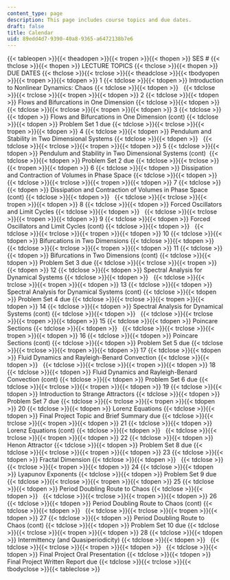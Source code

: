```yaml
---
content_type: page
description: This page includes course topics and due dates.
draft: false
title: Calendar
uid: 89edd4d7-9390-40a8-9365-a6472138b7e6
---
```

{{< tableopen >}}{{< theadopen >}}{{< tropen >}}{{< thopen >}}
SES #
{{< thclose >}}{{< thopen >}}
LECTURE TOPICS
{{< thclose >}}{{< thopen >}}
DUE DATES
{{< thclose >}}{{< trclose >}}{{< theadclose >}}{{< tbodyopen >}}{{< tropen >}}{{< tdopen >}}
1
{{< tdclose >}}{{< tdopen >}}
Introduction to Nonlinear Dynamics: Chaos
{{< tdclose >}}{{< tdopen >}}
 
{{< tdclose >}}{{< trclose >}}{{< tropen >}}{{< tdopen >}}
2
{{< tdclose >}}{{< tdopen >}}
Flows and Bifurcations in One Dimension
{{< tdclose >}}{{< tdopen >}}
 
{{< tdclose >}}{{< trclose >}}{{< tropen >}}{{< tdopen >}}
3
{{< tdclose >}}{{< tdopen >}}
Flows and Bifurcations in One Dimension (cont)
{{< tdclose >}}{{< tdopen >}}
Problem Set 1 due
{{< tdclose >}}{{< trclose >}}{{< tropen >}}{{< tdopen >}}
4
{{< tdclose >}}{{< tdopen >}}
Pendulum and Stability in Two Dimensional Systems
{{< tdclose >}}{{< tdopen >}}
 
{{< tdclose >}}{{< trclose >}}{{< tropen >}}{{< tdopen >}}
5
{{< tdclose >}}{{< tdopen >}}
Pendulum and Stability in Two Dimensional Systems (cont) 
{{< tdclose >}}{{< tdopen >}}
Problem Set 2 due
{{< tdclose >}}{{< trclose >}}{{< tropen >}}{{< tdopen >}}
6
{{< tdclose >}}{{< tdopen >}}
Dissipation and Contraction of Volumes in Phase Space
{{< tdclose >}}{{< tdopen >}}
 
{{< tdclose >}}{{< trclose >}}{{< tropen >}}{{< tdopen >}}
7
{{< tdclose >}}{{< tdopen >}}
Dissipation and Contraction of Volumes in Phase Space (cont)
{{< tdclose >}}{{< tdopen >}}
 
{{< tdclose >}}{{< trclose >}}{{< tropen >}}{{< tdopen >}}
8
{{< tdclose >}}{{< tdopen >}}
Forced Oscillators and Limit Cycles
{{< tdclose >}}{{< tdopen >}}
 
{{< tdclose >}}{{< trclose >}}{{< tropen >}}{{< tdopen >}}
9
{{< tdclose >}}{{< tdopen >}}
Forced Oscillators and Limit Cycles (cont)
{{< tdclose >}}{{< tdopen >}}
 
{{< tdclose >}}{{< trclose >}}{{< tropen >}}{{< tdopen >}}
10
{{< tdclose >}}{{< tdopen >}}
Bifurcations in Two Dimensions
{{< tdclose >}}{{< tdopen >}}
 
{{< tdclose >}}{{< trclose >}}{{< tropen >}}{{< tdopen >}}
11
{{< tdclose >}}{{< tdopen >}}
Bifurcations in Two Dimensions (cont)
{{< tdclose >}}{{< tdopen >}}
Problem Set 3 due
{{< tdclose >}}{{< trclose >}}{{< tropen >}}{{< tdopen >}}
12
{{< tdclose >}}{{< tdopen >}}
Spectral Analysis for Dynamical Systems
{{< tdclose >}}{{< tdopen >}}
 
{{< tdclose >}}{{< trclose >}}{{< tropen >}}{{< tdopen >}}
13
{{< tdclose >}}{{< tdopen >}}
Spectral Analysis for Dynamical Systems (cont)
{{< tdclose >}}{{< tdopen >}}
Problem Set 4 due
{{< tdclose >}}{{< trclose >}}{{< tropen >}}{{< tdopen >}}
14
{{< tdclose >}}{{< tdopen >}}
Spectral Analysis for Dynamical Systems (cont)
{{< tdclose >}}{{< tdopen >}}
 
{{< tdclose >}}{{< trclose >}}{{< tropen >}}{{< tdopen >}}
15
{{< tdclose >}}{{< tdopen >}}
Poincare Sections
{{< tdclose >}}{{< tdopen >}}
 
{{< tdclose >}}{{< trclose >}}{{< tropen >}}{{< tdopen >}}
16
{{< tdclose >}}{{< tdopen >}}
Poincare Sections (cont)
{{< tdclose >}}{{< tdopen >}}
Problem Set 5 due
{{< tdclose >}}{{< trclose >}}{{< tropen >}}{{< tdopen >}}
17
{{< tdclose >}}{{< tdopen >}}
Fluid Dynamics and Rayleigh-Benard Convection
{{< tdclose >}}{{< tdopen >}}
 
{{< tdclose >}}{{< trclose >}}{{< tropen >}}{{< tdopen >}}
18
{{< tdclose >}}{{< tdopen >}}
Fluid Dynamics and Rayleigh-Benard Convection (cont)
{{< tdclose >}}{{< tdopen >}}
Problem Set 6 due
{{< tdclose >}}{{< trclose >}}{{< tropen >}}{{< tdopen >}}
19
{{< tdclose >}}{{< tdopen >}}
Introduction to Strange Attractors
{{< tdclose >}}{{< tdopen >}}
Problem Set 7 due
{{< tdclose >}}{{< trclose >}}{{< tropen >}}{{< tdopen >}}
20
{{< tdclose >}}{{< tdopen >}}
Lorenz Equations
{{< tdclose >}}{{< tdopen >}}
Final Project Topic and Brief Summary due
{{< tdclose >}}{{< trclose >}}{{< tropen >}}{{< tdopen >}}
21
{{< tdclose >}}{{< tdopen >}}
Lorenz Equations (cont)
{{< tdclose >}}{{< tdopen >}}
 
{{< tdclose >}}{{< trclose >}}{{< tropen >}}{{< tdopen >}}
22
{{< tdclose >}}{{< tdopen >}}
Henon Attractor
{{< tdclose >}}{{< tdopen >}}
Problem Set 8 due
{{< tdclose >}}{{< trclose >}}{{< tropen >}}{{< tdopen >}}
23
{{< tdclose >}}{{< tdopen >}}
Fractal Dimension
{{< tdclose >}}{{< tdopen >}}
 
{{< tdclose >}}{{< trclose >}}{{< tropen >}}{{< tdopen >}}
24
{{< tdclose >}}{{< tdopen >}}
Lyapunov Exponents
{{< tdclose >}}{{< tdopen >}}
Problem Set 9 due
{{< tdclose >}}{{< trclose >}}{{< tropen >}}{{< tdopen >}}
25
{{< tdclose >}}{{< tdopen >}}
Period Doubling Route to Chaos
{{< tdclose >}}{{< tdopen >}}
 
{{< tdclose >}}{{< trclose >}}{{< tropen >}}{{< tdopen >}}
26
{{< tdclose >}}{{< tdopen >}}
Period Doubling Route to Chaos (cont)
{{< tdclose >}}{{< tdopen >}}
 
{{< tdclose >}}{{< trclose >}}{{< tropen >}}{{< tdopen >}}
27
{{< tdclose >}}{{< tdopen >}}
Period Doubling Route to Chaos (cont)
{{< tdclose >}}{{< tdopen >}}
Problem Set 10 due
{{< tdclose >}}{{< trclose >}}{{< tropen >}}{{< tdopen >}}
28
{{< tdclose >}}{{< tdopen >}}
Intermittency (and Quasiperiodicity)
{{< tdclose >}}{{< tdopen >}}
 
{{< tdclose >}}{{< trclose >}}{{< tropen >}}{{< tdopen >}}
 
{{< tdclose >}}{{< tdopen >}}
Final Project Oral Presentation
{{< tdclose >}}{{< tdopen >}}
Final Project Written Report due
{{< tdclose >}}{{< trclose >}}{{< tbodyclose >}}{{< tableclose >}}